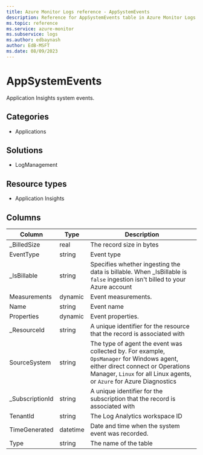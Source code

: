 ```yaml
---
title: Azure Monitor Logs reference - AppSystemEvents
description: Reference for AppSystemEvents table in Azure Monitor Logs.
ms.topic: reference
ms.service: azure-monitor
ms.subservice: logs
ms.author: edbaynash
author: EdB-MSFT
ms.date: 08/09/2023
---
```


# AppSystemEvents

Application Insights system events.

## Categories

- Applications
## Solutions

- LogManagement
## Resource types

- Application Insights




## Columns

| Column | Type | Description |
|---|---|---|
| _BilledSize | real | The record size in bytes |
| EventType | string | Event type |
| _IsBillable | string | Specifies whether ingesting the data is billable. When _IsBillable is `false` ingestion isn't billed to your Azure account |
| Measurements | dynamic | Event measurements. |
| Name | string | Event name |
| Properties | dynamic | Event properties. |
| _ResourceId | string | A unique identifier for the resource that the record is associated with |
| SourceSystem | string | The type of agent the event was collected by. For example, `OpsManager` for Windows agent, either direct connect or Operations Manager, `Linux` for all Linux agents, or `Azure` for Azure Diagnostics |
| _SubscriptionId | string | A unique identifier for the subscription that the record is associated with |
| TenantId | string | The Log Analytics workspace ID |
| TimeGenerated | datetime | Date and time when the system event was recorded. |
| Type | string | The name of the table |
